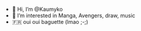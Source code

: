 - 👋 Hi, I’m @Kaumyko
- 👀 I’m interested in Manga, Avengers, draw, music 
- 🇫🇷 oui oui baguette (lmao ;-;)

<!---
Kaumyko/Kaumyko is a ✨ special ✨ repository because its `README.md` (this file) appears on your GitHub profile.
You can click the Preview link to take a look at your changes.
--->
